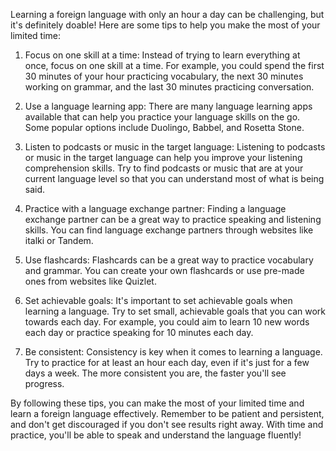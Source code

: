 Learning a foreign language with only an hour a day can be challenging, but it's definitely doable! Here are some tips to help you make the most of your limited time:

1. Focus on one skill at a time: Instead of trying to learn everything at once, focus on one skill at a time. For example, you could spend the first 30 minutes of your hour practicing vocabulary, the next 30 minutes working on grammar, and the last 30 minutes practicing conversation.

2. Use a language learning app: There are many language learning apps available that can help you practice your language skills on the go. Some popular options include Duolingo, Babbel, and Rosetta Stone.

3. Listen to podcasts or music in the target language: Listening to podcasts or music in the target language can help you improve your listening comprehension skills. Try to find podcasts or music that are at your current language level so that you can understand most of what is being said.

4. Practice with a language exchange partner: Finding a language exchange partner can be a great way to practice speaking and listening skills. You can find language exchange partners through websites like italki or Tandem.

5. Use flashcards: Flashcards can be a great way to practice vocabulary and grammar. You can create your own flashcards or use pre-made ones from websites like Quizlet.

6. Set achievable goals: It's important to set achievable goals when learning a language. Try to set small, achievable goals that you can work towards each day. For example, you could aim to learn 10 new words each day or practice speaking for 10 minutes each day.

7. Be consistent: Consistency is key when it comes to learning a language. Try to practice for at least an hour each day, even if it's just for a few days a week. The more consistent you are, the faster you'll see progress.

By following these tips, you can make the most of your limited time and learn a foreign language effectively. Remember to be patient and persistent, and don't get discouraged if you don't see results right away. With time and practice, you'll be able to speak and understand the language fluently!